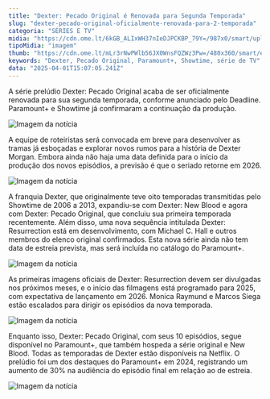 ```yaml
---
title: "Dexter: Pecado Original é Renovada para Segunda Temporada"
slug: "dexter-pecado-original-oficialmente-renovada-para-2-temporada"
categoria: "SÉRIES E TV"
midia: "https://cdn.ome.lt/6kGB_ALIxWH37nIeDJPCKBP_79Y=/987x0/smart/uploads/conteudo/fotos/OMELETE_CAPA_-_2025-04-01T115416.263.png"
tipoMidia: "imagem"
thumb: "https://cdn.ome.lt/mLr3rNwPWlb56JX0WnsFQZWz3Pw=/480x360/smart/extras/conteudos/omelete_THUMB_-_2025-04-01T115357.160.png"
keywords: "Dexter, Pecado Original, Paramount+, Showtime, série de TV"
data: "2025-04-01T15:07:05.241Z"
---
```


A série prelúdio Dexter: Pecado Original acaba de ser oficialmente renovada para sua segunda temporada, conforme anunciado pelo Deadline. Paramount+ e Showtime já confirmaram a continuação da produção.

![Imagem da notícia](https://pixel.mathtag.com/sync/img?redir=https%3A//sync.navdmp.com/sync%3Fimg%3D1%26mdia%3D%5BMM_UUID%5D)

A equipe de roteiristas será convocada em breve para desenvolver as tramas já esboçadas e explorar novos rumos para a história de Dexter Morgan. Embora ainda não haja uma data definida para o início da produção dos novos episódios, a previsão é que o seriado retorne em 2026.

![Imagem da notícia](https://cms.analytics.yahoo.com/cms?partner_id=NAVEG)

A franquia Dexter, que originalmente teve oito temporadas transmitidas pelo Showtime de 2006 a 2013, expandiu-se com Dexter: New Blood e agora com Dexter: Pecado Original, que concluiu sua primeira temporada recentemente. Além disso, uma nova sequência intitulada Dexter: Resurrection está em desenvolvimento, com Michael C. Hall e outros membros do elenco original confirmados. Esta nova série ainda não tem data de estreia prevista, mas será incluída no catálogo do Paramount+.

![Imagem da notícia](https://cdn.ome.lt/static/omelete/img/omelete_logo.svg)

As primeiras imagens oficiais de Dexter: Resurrection devem ser divulgadas nos próximos meses, e o início das filmagens está programado para 2025, com expectativa de lançamento em 2026. Monica Raymund e Marcos Siega estão escalados para dirigir os episódios da nova temporada.

![Imagem da notícia](https://cdn.ome.lt/static/omelete/img/icons/search-light.svg)

Enquanto isso, Dexter: Pecado Original, com seus 10 episódios, segue disponível no Paramount+, que também hospeda a série original e New Blood. Todas as temporadas de Dexter estão disponíveis na Netflix. O prelúdio foi um dos destaques do Paramount+ em 2024, registrando um aumento de 30% na audiência do episódio final em relação ao de estreia.

![Imagem da notícia](https://cdn.ome.lt/static/omelete/img/icons/close-light.svg)